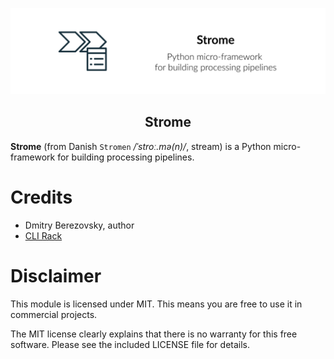 ![Strome Cover Picture](https://raw.githubusercontent.com/corvis/strome/master/docs/assets/cover-picture.png "Strome Cover image")

<h2 align="center">Strome</h2>

**Strome** (from Danish `Stromen` _/ˈstroː.mə(n)/_, stream) is a Python micro-framework for building processing pipelines.

# Credits

* Dmitry Berezovsky, author
* [CLI Rack](https://github.com/corvis/cli-rack)

# Disclaimer

This module is licensed under MIT. This means you are free to use it in commercial projects.

The MIT license clearly explains that there is no warranty for this free software. Please see the included LICENSE file
for details.
